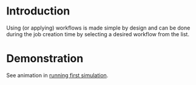 # Introduction

Using (or applying) workflows is made simple by design and can be done during the job creation time by selecting a desired workflow from the list.

# Demonstration

See animation in [running first simulation](/getting-started/run-first-simulation/#tab-2-workflow).
